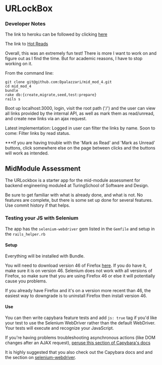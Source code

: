 # URLockBox

### Developer Notes

The link to heroku can be followed by clicking [here](https://urlockbox-drew.herokuapp.com/users/new)

The link to [Hot Reads](https://drews-hot-reads.herokuapp.com/)

Overall, this was an extremely fun test! There is more I want to work on and figure out as I find the time. But for academic reasons, I have to stop working on it.

From the command line:

```
git clone git@github.com:Dpalazzari/mid_mod_4.git
cd mid_mod_4
bundle
rake db:{create,migrate,seed,test:prepare}
rails s
```

Boot up localhost:3000, login, visit the root path ('/') and the user can view all links provided by the internal API, as well as mark them as read/unread, and create new links via an ajax request.

Latest implementation: Logged in user can filter the links by name. Soon to come: Filter links by read status.

***If you are having trouble with the 'Mark as Read' and 'Mark as Unread' buttons, click somewhere else on the page between clicks and the buttons will work as intended. 


## MidModule Assessment

The URLockbox is a starter app for the mid-module assessment for backend engineering module4 at TuringSchool of Software and Design.

Be sure to get familiar with what is already done, and what is not. No features are complete, but there is some set up done for several features. Use commit history if that helps.

### Testing your JS with Selenium

The app has the `selenium-webdriver` gem listed in the `Gemfile` and setup in the `rails_helper.rb`

#### Setup

Everything will be installed with Bundle.

You will need to download version 46 of Firefox [here](https://www.softexia.com/windows/web-browsers/firefox-46). If you do have it, make sure it is on version 46. Selenium does not work with all versions of Firefox, so make sure that you are using Firefox 46 or else it will potentially cause you problems. 

If you already have Firefox and it's on a version more recent than 46, the easiest way to downgrade is to uninstall Firefox then install version 46.

#### Use

You can then write capybara feature tests and add `js: true` tag if you'd like your test to use the Selenium WebDriver rather than the default WebDriver.  Your tests will execute and recognize your JavaScript.

If you're having problems troubleshooting asynchronous actions (like DOM changes after an AJAX request), [peruse this section of Capybara's docs](https://github.com/teamcapybara/capybara#asynchronous-javascript-ajax-and-friends)

It is highly suggested that you also check out the Capybara docs and and the section on [selenium-webdriver](https://github.com/teamcapybara/capybara#selenium).



